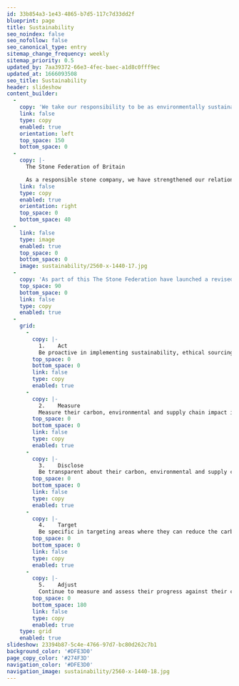 ```yaml
---
id: 33b854a3-1e43-4865-b7d5-117c7d33dd2f
blueprint: page
title: Sustainability
seo_noindex: false
seo_nofollow: false
seo_canonical_type: entry
sitemap_change_frequency: weekly
sitemap_priority: 0.5
updated_by: 7aa39372-66e3-4fec-baec-a1d8c0fff9ec
updated_at: 1666093508
seo_title: Sustainability
header: slideshow
content_builder:
  -
    copy: 'We take our responsibility to be as environmentally sustainable as possible very seriously and even though Stone is already ahead of almost all building materials in its green credentials, this doesn’t mean we shouldn’t try to continue to innovate and drive the environmental costs of using stone ever downwards. Our message is clear: Stone is environmentally the right choice and will continue to be so.'
    link: false
    type: copy
    enabled: true
    orientation: left
    top_space: 150
    bottom_space: 0
  -
    copy: |-
      The Stone Federation of Britain

      As a responsible stone company, we have strengthened our relationship with the British Stone Federation and fully support the Stone Federation Sustainability Statement. The Stone Federation is passionate about the natural stone industry playing its part in delivering a more carbon and environmentally responsible built environment and ensuring an ethical and responsible supply chain.
    link: false
    type: copy
    enabled: true
    orientation: right
    top_space: 0
    bottom_space: 40
  -
    link: false
    type: image
    enabled: true
    top_space: 0
    bottom_space: 0
    image: sustainability/2560-x-1440-17.jpg
  -
    copy: 'As part of this The Stone Federation have launched a revised version of their Sustainability Statement which all members are asked to sign up to. Stone Federation members are encouraged to:'
    top_space: 90
    bottom_space: 0
    link: false
    type: copy
    enabled: true
  -
    grid:
      -
        copy: |-
          1.	Act 
          Be proactive in implementing sustainability, ethical sourcing, environmental and carbon reduction policies within their business.
        top_space: 0
        bottom_space: 0
        link: false
        type: copy
        enabled: true
      -
        copy: |-
          2.	Measure 
          Measure their carbon, environmental and supply chain impact including business operations, material extraction and production.
        top_space: 0
        bottom_space: 0
        link: false
        type: copy
        enabled: true
      -
        copy: |-
          3.	Disclose 
          Be transparent about their carbon, environmental and supply chain impact and the ways in which they are working to reduce this and ensure that the information is accessible to clients
        top_space: 0
        bottom_space: 0
        link: false
        type: copy
        enabled: true
      -
        copy: |-
          4.	Target
          Be specific in targeting areas where they can reduce the carbon and environmental impacts of their business. These target areas should be at least in line with the Government’s own Net Zero Carbon targets for the construction industry (78% reduction in emissions by 2038, 100% reduction in emissions by 2050).
        top_space: 0
        bottom_space: 0
        link: false
        type: copy
        enabled: true
      -
        copy: |-
          5.	Adjust 
          Continue to measure and assess their progress against their carbon, environmental and supply chain goals and adjust practices where necessary.
        top_space: 0
        bottom_space: 180
        link: false
        type: copy
        enabled: true
    type: grid
    enabled: true
slideshow: 23394b87-5c4e-4766-97d7-bc80d262c7b1
background_color: '#DFE3D0'
page_copy_color: '#274F3D'
navigation_color: '#DFE3D0'
navigation_image: sustainability/2560-x-1440-18.jpg
---
```

